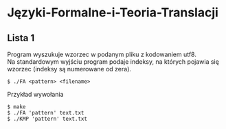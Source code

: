 # Języki-Formalne-i-Teoria-Translacji
## Lista 1

Program wyszukuje wzorzec w podanym pliku z kodowaniem utf8.<br />
Na standardowym wyjściu program podaje indeksy, na których pojawia się wzorzec (indeksy są numerowane od zera).

```Shell
$ ./FA <pattern> <filename>
```

Przykład wywołania
```Shell
$ make
$ ./FA 'pattern' text.txt
$ ./KMP 'pattern' text.txt
```

